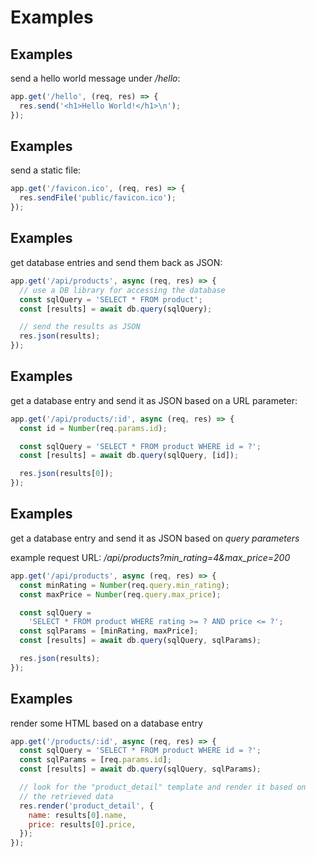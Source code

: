 # Examples

## Examples

send a hello world message under _/hello_:

```js
app.get('/hello', (req, res) => {
  res.send('<h1>Hello World!</h1>\n');
});
```

## Examples

send a static file:

```js
app.get('/favicon.ico', (req, res) => {
  res.sendFile('public/favicon.ico');
});
```

## Examples

get database entries and send them back as JSON:

```js
app.get('/api/products', async (req, res) => {
  // use a DB library for accessing the database
  const sqlQuery = 'SELECT * FROM product';
  const [results] = await db.query(sqlQuery);

  // send the results as JSON
  res.json(results);
});
```

## Examples

get a database entry and send it as JSON based on a URL parameter:

```js
app.get('/api/products/:id', async (req, res) => {
  const id = Number(req.params.id);

  const sqlQuery = 'SELECT * FROM product WHERE id = ?';
  const [results] = await db.query(sqlQuery, [id]);

  res.json(results[0]);
});
```

## Examples

get a database entry and send it as JSON based on _query parameters_

example request URL: _/api/products?min_rating=4&max_price=200_

```js
app.get('/api/products', async (req, res) => {
  const minRating = Number(req.query.min_rating);
  const maxPrice = Number(req.query.max_price);

  const sqlQuery =
    'SELECT * FROM product WHERE rating >= ? AND price <= ?';
  const sqlParams = [minRating, maxPrice];
  const [results] = await db.query(sqlQuery, sqlParams);

  res.json(results);
});
```

## Examples

render some HTML based on a database entry

```js
app.get('/products/:id', async (req, res) => {
  const sqlQuery = 'SELECT * FROM product WHERE id = ?';
  const sqlParams = [req.params.id];
  const [results] = await db.query(sqlQuery, sqlParams);

  // look for the "product_detail" template and render it based on
  // the retrieved data
  res.render('product_detail', {
    name: results[0].name,
    price: results[0].price,
  });
});
```
